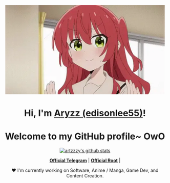 <p align="center">
  <a href="https://www.edisonlee55.com"><img src="kita-ikuyo-rap.webp" alt="Banner"></a>
</p>

<h1 align="center">Hi, I'm <a href="https://www.edisonlee55.com">Aryzz (edisonlee55)</a>!</h1>
<h1 align="center">Welcome to my GitHub profile~ OwO</h1>

<p align="center">
  <a href="https://github.com/artzzzy"><img src="https://github-readme-stats.vercel.app/api?username=artzzzy&hide_border=true&show_icons=true" alt="artzzzy's github stats"></a>
</p>

<p align="center">
  <strong><a href="https://t.me/DarkSpecterr">Official Telegram</a></strong> |
  <strong><a href="https://t.me/aryzzzs_bot">Official Root</a></strong> |
</p>

<p align="center">❤ I'm currently working on Software, Anime / Manga, Game Dev, and Content Creation.</p>

<!--
Here are some ideas to get you started:

- 🔭 I’m currently working on ...
- 🌱 I’m currently learning ...
- 👯 I’m looking to collaborate on ...
- 🤔 I’m looking for help with ...
- 💬 Ask me about ...
- 📫 How to reach me: ...
- 😄 Pronouns: ...
- ⚡ Fun fact: ...
-->

